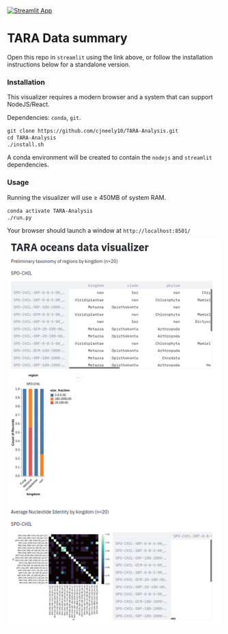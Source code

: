 [![Streamlit App](https://static.streamlit.io/badges/streamlit_badge_black_white.svg)](https://share.streamlit.io/cjneely10/TARA-Analysis/main/TARAVisualize/main.py)


# TARA Data summary

Open this repo in `streamlit` using the link above, or follow the installation instructions below for a standalone version.

### Installation

This visualizer requires a modern browser and a system that can support NodeJS/React.

Dependencies: `conda`, `git`.

```
git clone https://github.com/cjneely10/TARA-Analysis.git
cd TARA-Analysis
./install.sh
```

A conda environment will be created to contain the `nodejs` and `streamlit` dependencies.

### Usage

Running the visualizer will use &ge; 450MB of system RAM.

```
conda activate TARA-Analysis
./run.py
```

Your browser should launch a window at `http://localhost:8501/`

![](https://github.com/cjneely10/TARA-Analysis/blob/main/assets/main-image.png)
